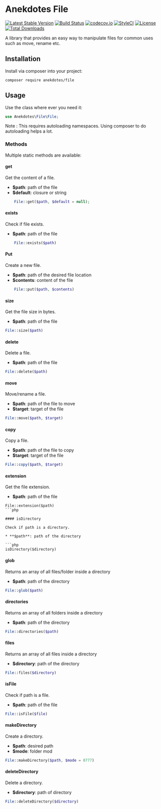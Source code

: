 # Anekdotes File

[![Latest Stable Version](https://poser.pugx.org/anekdotes/file/v/stable)](https://packagist.org/packages/anekdotes/file)
[![Build Status](https://travis-ci.org/anekdotes/file.svg?branch=master)](https://travis-ci.org/anekdotes/file)
[![codecov.io](https://codecov.io/gh/anekdotes/file/branch/master/graph/badge.svg)](https://codecov.io/github/anekdotes/file?branch=master)
[![StyleCI](https://styleci.io/repos/54150642/shield?style=flat)](https://styleci.io/repos/54150642)
[![License](https://poser.pugx.org/anekdotes/file/license)](https://packagist.org/packages/anekdotes/file)
[![Total Downloads](https://poser.pugx.org/anekdotes/file/downloads)](https://packagist.org/packages/anekdotes/file)

A library that provides an easy way to manipulate files for common uses such as move, rename etc.

## Installation

Install via composer into your project:

```
composer require anekdotes/file
```

## Usage

Use the class where ever you need it:

```php
use Anekdotes\File\File;
```

Note : This requires autoloading namespaces. Using composer to do autoloading helps a lot.

### Methods

Multiple static methods are available:

#### get

Get the content of a file.

* **$path**: path of the file
* **$default**: closure or string

```php
    File::get($path, $default = null);
```

#### exists

Check if file exists.

* **$path**: path of the file

```php
    File::exists($path)
```
#### Put

Create a new file.

* **$path**: path of the desired file location
* **$contents**: content of the file

```php
    File::put($path, $contents)
```

#### size

Get the file size in bytes.

* **$path**: path of the file

```php
File::size($path)
```

#### delete

Delete a file.

* **$path**: path of the file

```php
File::delete($path)
```

#### move

Move/rename a file.

* **$path**: path of the file to move
* **$target**: target of the file

```php
File::move($path, $target)
```

#### copy

Copy a file.

* **$path**: path of the file to copy
* **$target**: target of the file

```php
File::copy($path, $target)
```

#### extension

Get the file extension.

* **$path**: path of the file

```
File::extension($path)
```php

#### isDirectory

Check if path is a directory.

* **$path**: path of the directory

```php
isDirectory($directory)
```

#### glob

Returns an array of all files/folder inside a directory

* **$path**: path of the directory

```php
File::glob($path)
```

#### directories

Returns an array of all folders inside a directory

* **$path**: path of the directory

```php
File::directories($path)
```

#### files

Returns an array of all files inside a directory

* **$directory**: path of the directory

```php
File::files($directory)
```

#### isFile

Check if path is a file.

* **$path**: path of the file

```php
File::isFile($file)
```

#### makeDirectory

Create a directory.

* **$path**: desired path
* **$mode**: folder mod

```php
File::makeDirectory($path, $mode = 0777)
```

#### deleteDirectory

Delete a directory.

* **$directory**: path of directory

```php
File::deleteDirectory($directory)
```
